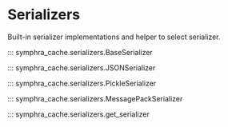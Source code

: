 # Serializers

Built-in serializer implementations and helper to select serializer.

::: symphra_cache.serializers.BaseSerializer

::: symphra_cache.serializers.JSONSerializer

::: symphra_cache.serializers.PickleSerializer

::: symphra_cache.serializers.MessagePackSerializer

::: symphra_cache.serializers.get_serializer
